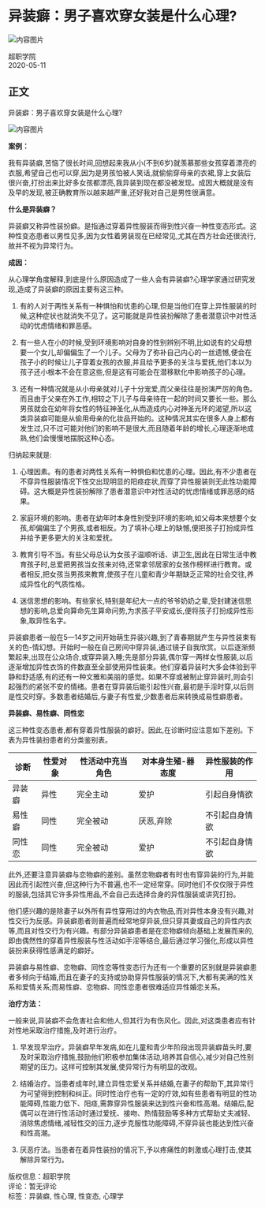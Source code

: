 # 异装癖：男子喜欢穿女装是什么心理?

![内容图片](http://d.ifengimg.com/q100/img1.ugc.ifeng.com/newugc/20190228/13/wemedia/93e9c0e9146740a4b95ba9717cebf0e380635059_size17_w200_h200.png)

超职学院  
2020-05-11

## 正文

异装癖：男子喜欢穿女装是什么心理?

![内容图片](https://d.ifengimg.com/q100/img1.ugc.ifeng.com/newugc/20200511/17/wemedia/4d3de9ab6f850d0ae8738871a59299ac1ebbfa98_size29_w500_h341.jpg)

**案例：**

我有异装癖,苦恼了很长时间,回想起来我从小(不到6岁)就羡慕那些女孩穿着漂亮的衣服,希望自己也可以穿,因为是男孩怕被人笑话,就偷偷穿母亲的衣裙,穿上女装后很兴奋,打扮出来比好多女孩都漂亮,我异装到现在都没被发现。成因大概就是没有及早的发现,被正确教育所以越来越严重,还好我对自己是男性很满意。

**什么是异装癖？**

异装癖又称异性装扮癖。是指通过穿着异性服装而得到性兴奋一种性变态形式。这种性变态患者以男性见多,因为女性着男装现在已经常见,尤其在西方社会还很流行,故并不视为异常行为。

**成因：**

从心理学角度解释,到底是什么原因造成了一些人会有异装癖?心理学家通过研究发现,造成了异装癖的原因主要有这三种。

1. 有的人对于两性关系有一种惧怕和忧患的心理,但是当他们在穿上异性服装的时候,这种症状也就消失不见了。这可能就是异性装扮解除了患者潜意识中对性活动的忧虑情绪和罪恶感。

2. 有一些人在小的时候,受到环境影响对自身的性别辨别不明,比如说有的父母想要一个女儿,却偏偏生了一个儿子。父母为了弥补自己内心的一丝遗憾,便会在孩子小的时候让儿子穿着女孩的衣服,并且给予更多的关注与爱抚,他们本以为孩子还小根本不会在意这些,但是这有可能会在潜移默化中影响孩子的心理。

3. 还有一种情况就是从小母亲就对儿子十分宠爱,而父亲往往是扮演严厉的角色。而且由于父亲在外工作,相较之下儿子与母亲待在一起的时间又要长一些。那么男孩就会在幼年将女性的特征神圣化,从而造成内心对神圣光环的渴望,所以这类异装癖可能是从偷用母亲的化妆品开始的。这种情况其实在很多人身上都有发生过,只不过可能对他们的影响不是很大,而且随着年龄的增长,心理逐渐地成熟,他们会慢慢地摆脱这种心态。

归纳起来就是:

1. 心理因素。有的患者对两性关系有一种惧伯和忧患的心理。因此,有不少患者在不穿异性服装情况下性交出现明显的阳痉症状,而穿了异性服装则无此性功能障碍。这大概是异性装扮解除了患者潜意识中对性活动的忧虑情绪或罪恶感的结果。

2. 家庭环境的影响。患者在幼年时本身性别受到环境的影响,如父母本来想要个女孩,却偏偏生了个男孩,或者相反。为了填补心理上的缺憾,便把孩子打扮成异性并给予更多更大的关注和爱抚。

3. 教育引导不当。有些父母总认为女孩子温顺听话、讲卫生,因此在日常生活中教育孩子时,总爱把男孩当女孩来对待,还常拿邻居家的女孩作榜样进行教育。或者相反,把女孩当男孩来教育,使孩子在儿童和青少年期缺乏正常的社会交往,养成异性化的气质性格。

4. 迷信思想的影响。有些家长,特别是年纪大一点的爷爷奶奶之辈,受封建迷信思想的影响,总爱向算命先生算命问势,为求孩子平安成长,便将孩子打扮成异性形象,取异性名字。

异装癖患者一般在5—14岁之间开始萌生异装兴趣,到了青春期就产生与异性装束有关的色-情幻想。开始时一般在自己房间中穿异装,通过镜子自我欣赏。以后逐渐频繁起来,出现在公众场合,或穿异装入睡;先是部分异装,偶尔穿一两样女性服装,以后逐渐增加异性衣饰的件数直至全部使用异性装束。他们穿着异装时大多会体验到平静和舒适感,有的还有一种文雅和美丽的感觉。如果不穿或被制止穿异装时,则会引起强烈的紧张不安的情绪。患者在穿异装后能引起性兴奋,最初是手淫时穿,以后则是性交时穿。多数患者结婚后,与妻子有性爱,少数患者后来转换成易性癖患者。

**异装癖、易性癖、同性恋**

这三种性变态患者,都有穿着异性服装的癖好。因此,在诊断时应注意如下差别。下表为异性装扮患者的分类鉴别表。

| 诊断  | 性爱对象 | 性活动中充当角色 | 对本身生殖-器态度 | 异性服装的作用 |
|-------|----------|------------------|-------------------|----------------|
| 异装癖 | 异性     | 完全主动         | 爱护              | 引起自身情欲   |
| 易性癖 | 同性     | 完全被动         | 厌恶,弃除         | 不引起自身情欲 |
| 同性恋 | 同性     | 完全被动         | 爱护              | 不引起自身情欲 |

此外,还要注意异装癖与恋物癖的差别。虽然恋物癖者有时也有穿异装的行为,并能因此而引起性兴奋,但这种行为不普遍,也不一定经常穿。同时他们不仅仅限于异性的服装,包括其它许多异性用品,不会自己去选择合身的异性服装或讲究打扮。

他们感兴趣的是除妻子以外所有异性穿用过的内衣物品,而对异性本身没有兴趣,对性交行为反感。异装癖患者则普遍而经常地穿异装,但只穿其妻或自己的异性内衣等,而且对性交行为有兴趣。有部分异装癖患者是在恋物癖倾向基础上发展而来的,即由偶然性的穿着异性服装与性活动如手淫等结合,最后通过学习强化,形成以异性装扮来获得性感满足的癖好。

异装癖与易性癖、恋物癖、同性恋等性变态行为还有一个重要的区别就是异装癖患者多倾向于结婚,而且在妻子的支持或协助穿异性服装的情况下,大都有美满的性关系和爱情关系;而易性癖、恋物癖、同性恋患者很难适应异性婚恋关系。

**治疗方法：**

一般来说,异装癖不会危害社会和他人,但其行为有伤风化。因此,对这类患者应有针对性地采取治疗措施,及时进行治疗。

1. 早发现早治疗。异装癖早年发病,如在儿童和青少年阶段出现异装癖苗头时,要及时采取治疗措施,鼓励他们积极参加集体活动,培养其自信心,减少对自己性别期望的压力。这样可控制其发展,使异常行为有明显的改观。

2. 结婚治疗。当患者成年时,建立异性恋爱关系并结婚,在妻子的帮助下,其异常行为可望得到控制和纠正。同时性治疗也有一定的疗效,如有些患者有明显的性功能障碍,性能力低下、阳痉,需靠穿异性服装来达到性兴奋和性高潮。结婚后,配偶可以在进行性活动时通过爱抚、接吻、热情鼓励等多种方式帮助丈夫减轻、消除焦虑情绪,减轻性交的压力,逐步克服性功能障碍,不穿异装也能达到性兴奋和性高潮。

3. 厌恶疗法。当患者在着异性装扮的情况下,予以疼痛性的刺激或心理打击,使其解除异常行为。

版权信息：超职学院  
评论：暂无评论  
标签：异装癖, 性心理, 性变态, 心理学
<!-- tcd_original_link https://h5.ifeng.com/c/vivoArticle/v002md7P2smA2OxT6HNGapyzIaA1GquQcVITkIF--4YFg--ro__?showComments=0&isNews=1 -->
